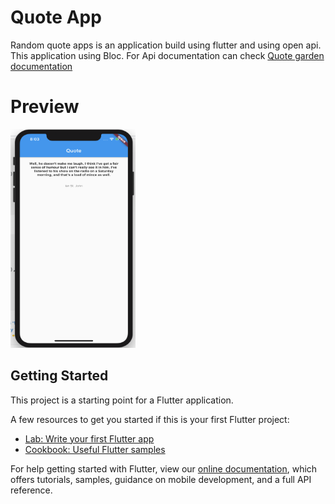 # Quote App

Random quote apps is an application build using flutter and using open api.
This application using Bloc.
For Api documentation can check [Quote garden documentation](https://github.com/pprathameshmore/QuoteGarden)

# Preview
<img src="assets/ss_apps.png" width="200" height="350">

## Getting Started

This project is a starting point for a Flutter application.

A few resources to get you started if this is your first Flutter project:

- [Lab: Write your first Flutter app](https://flutter.dev/docs/get-started/codelab)
- [Cookbook: Useful Flutter samples](https://flutter.dev/docs/cookbook)

For help getting started with Flutter, view our
[online documentation](https://flutter.dev/docs), which offers tutorials,
samples, guidance on mobile development, and a full API reference.
